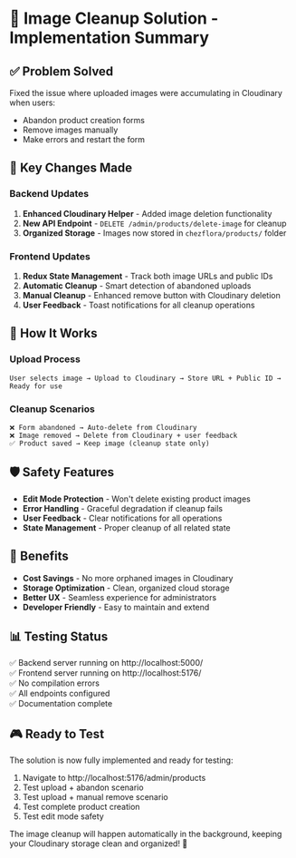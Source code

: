 # 🎯 Image Cleanup Solution - Implementation Summary

## ✅ Problem Solved
Fixed the issue where uploaded images were accumulating in Cloudinary when users:
- Abandon product creation forms
- Remove images manually
- Make errors and restart the form

## 🔧 Key Changes Made

### Backend Updates
1. **Enhanced Cloudinary Helper** - Added image deletion functionality
2. **New API Endpoint** - `DELETE /admin/products/delete-image` for cleanup
3. **Organized Storage** - Images now stored in `chezflora/products/` folder

### Frontend Updates
1. **Redux State Management** - Track both image URLs and public IDs
2. **Automatic Cleanup** - Smart detection of abandoned uploads
3. **Manual Cleanup** - Enhanced remove button with Cloudinary deletion
4. **User Feedback** - Toast notifications for all cleanup operations

## 🚀 How It Works

### Upload Process
```
User selects image → Upload to Cloudinary → Store URL + Public ID → Ready for use
```

### Cleanup Scenarios
```
❌ Form abandoned → Auto-delete from Cloudinary
❌ Image removed → Delete from Cloudinary + user feedback  
✅ Product saved → Keep image (cleanup state only)
```

## 🛡️ Safety Features
- **Edit Mode Protection** - Won't delete existing product images
- **Error Handling** - Graceful degradation if cleanup fails
- **User Feedback** - Clear notifications for all operations
- **State Management** - Proper cleanup of all related state

## 🌟 Benefits
- **Cost Savings** - No more orphaned images in Cloudinary
- **Storage Optimization** - Clean, organized cloud storage
- **Better UX** - Seamless experience for administrators
- **Developer Friendly** - Easy to maintain and extend

## 📊 Testing Status
✅ Backend server running on http://localhost:5000/  
✅ Frontend server running on http://localhost:5176/  
✅ No compilation errors  
✅ All endpoints configured  
✅ Documentation complete  

## 🎮 Ready to Test
The solution is now fully implemented and ready for testing:

1. Navigate to http://localhost:5176/admin/products
2. Test upload + abandon scenario
3. Test upload + manual remove scenario  
4. Test complete product creation
5. Test edit mode safety

The image cleanup will happen automatically in the background, keeping your Cloudinary storage clean and organized! 🎉